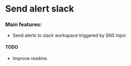 # Send alert slack

### Main features:

- Send alerts to slack workspace triggered by SNS topic

#### TODO
- Improve readme.
